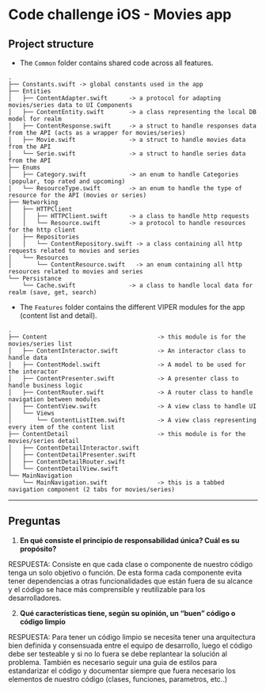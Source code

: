 # Code challenge iOS - Movies app

## Project structure

* The `Common` folder contains shared code across all features.

```
.
├── Constants.swift -> global constants used in the app
├── Entities
│   ├── ContentAdapter.swift      -> a protocol for adapting movies/series data to UI Components
│   ├── ContentEntity.swift       -> a class representing the local DB model for realm
│   ├── ContentResponse.swift     -> a struct to handle responses data from the API (acts as a wrapper for movies/series)
│   ├── Movie.swift               -> a struct to handle movies data from the API
│   └── Serie.swift               -> a struct to handle series data from the API
├── Enums
│   ├── Category.swift            -> an enum to handle Categories (popular, top rated and upcoming)
│   └── ResourceType.swift        -> an enum to handle the type of resource for the API (movies or series)
├── Networking
│   ├── HTTPClient
│   │   ├── HTTPClient.swift      -> a class to handle http requests
│   │   └── Resource.swift        -> a protocol to handle resources for the http client
│   ├── Repositories
│   │   └── ContentRepository.swift -> a class containing all http requests related to movies and series
│   └── Resources
│       └── ContentResource.swift   -> an enum containing all http resources related to movies and series
└── Persistance
    └── Cache.swift               -> a class to handle local data for realm (save, get, search)
```

* The `Features` folder contains the different VIPER modules for the app (content list and detail).

```
.
├── Content                               -> this module is for the movies/series list
│   ├── ContentInteractor.swift           -> An interactor class to handle data
│   ├── ContentModel.swift                -> A model to be used for the interactor
│   ├── ContentPresenter.swift            -> A presenter class to handle business logic
│   ├── ContentRouter.swift               -> A router class to handle navigation between modules
│   ├── ContentView.swift                 -> A view class to handle UI
│   └── Views
│       └── ContentListItem.swift         -> A view class representing every item of the content list
├── ContentDetail                         -> this module is for the movies/series detail
│   ├── ContentDetailInteractor.swift
│   ├── ContentDetailPresenter.swift
│   ├── ContentDetailRouter.swift
│   └── ContentDetailView.swift
└── MainNavigation
    └── MainNavigation.swift              -> this is a tabbed navigation component (2 tabs for movies/series)

```

---

## Preguntas

1. **En qué consiste el principio de responsabilidad única? Cuál es su propósito?**

RESPUESTA: Consiste en que cada clase o componente de nuestro código tenga un solo objetivo o función. De esta forma cada componente evita tener dependencias a otras funcionalidades que están fuera de su alcance y el código se hace más comprensible y reutilizable para los desarrolladores.

2. **Qué características tiene, según su opinión, un “buen” código o código limpio**

RESPUESTA: Para tener un código limpio se necesita tener una arquitectura bien definida y consensuada entre el equipo de desarrollo, luego el código debe ser testeable y si no lo fuera se debe replantear la solución al problema. También es necesario seguir una guia de estilos para estandarizar el código y documentar siempre que fuera necesario los elementos de nuestro código (clases, funciones, parametros, etc..)
